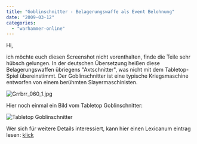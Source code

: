 ```yaml
---
title: "Goblinschnitter - Belagerungswaffe als Event Belohnung"
date: "2009-03-12"
categories: 
  - "warhammer-online"
---
```


Hi,

ich möchte euch diesen Screenshot nicht vorenthalten, finde die Teile sehr hübsch gelungen. In der deutschen Übersetzung heißen diese Belagerungswaffen übriegens "Axtschnitter", was nicht mit dem Tabletop-Spiel übereinstimmt. Der Goblinschnitter ist eine typische Kriegsmaschine entworfen von einem berühmten Slayermaschinisten.

![Grrbrr_060_1.jpg](/blog/images/Grrbrr_060_1.jpg)

Hier noch einmal ein Bild vom Tabletop Goblinschnitter:

![Tabletop Goblinschnitter](/blog/images/Goblinschnitter.JPG)

Wer sich für weitere Details interessiert, kann hier einen Lexicanum eintrag lesen: [klick](http://whfb.lexicanum.de/wiki/Goblinschnitter)
